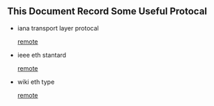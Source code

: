 This Document Record Some Useful Protocal
---

- iana transport layer protocal

    [remote](http://www.iana.org/assignments/protocol-numbers/protocol-numbers.xhtml)
    
- ieee eth stantard
    
    [remote](http://standards-oui.ieee.org/ethertype/eth.txt)
    
- wiki eth type
    
    [remote](https://en.wikipedia.org/wiki/EtherType)